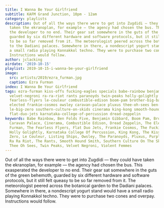 ```yaml
---
title: I Wanna Be Your Girlfriend
subtitle: KAFM Grand Junction, 10pm - 12am
category: playlists
description: Out of all the ways there were to get into Zugdidi — they could have
  taken the ekranoplan, for example — the agency had chosen the bus. This exasperated
  the developer to no end. Their gear sat somewhere in the guts of the green behemoth,
  guarded by six different hardware and software protocols, but it still felt queasy
  to be so far removed from it. The meteorologist peered across the botanical garden
  to the Dadiani palaces. Somewhere in there, a nondescript yogurt stand would have
  a small radio playing Konnakkol techno. They were to purchase two cones and overpay.
  Instructions would follow.
author: jclacking
airdate: '2019-10-15'
playlist: 2019-10-15-i-wanna-be-your-girlfriend
image:
  src: artists/2019/ezra_furman.jpg
  caption: Ezra Furman
index: I Wanna Be Your Girlfriend
tags: ezra-furman kiss-offs fucking-eagles specials babe-rainbow benjamin-gibbard
  velvet-negroni ra-ra-riot rants paranoyds twin-peaks holly-golightly violent-femmes
  fearless-flyers le-couleur combustible-edison boom-pam brother-big-bad purple-mountains
  elected frankie-cosmos owsley caravan-palace pluxus thee-oh-sees ben-folds-five
  le-big-zero southern-culture-on-skids cinerama king-kong smooth-hound-smith listing-ships
  flat-duo-jets karnataka-college-of-percussion dread-zeppelin
keywords: Babe Rainbow, Ben Folds Five, Benjamin Gibbard, Boom Pam, Brother Big Bad,
  Caravan Palace, Cinerama, Combustible Edison, Dread Zeppelin, The Elected, Ezra
  Furman, The Fearless Flyers, Flat Duo Jets, Frankie Cosmos, The Fucking Eagles,
  Holly Golightly, Karnataka College Of Percussion, King Kong, The Kiss Offs, Le Big
  Zero, Le Couleur, Listing Ships, Owsley, The Paranoyds, Pluxus, Purple Mountains,
  Ra Ra Riot, The Rants, Smooth Hound Smith, Southern Culture On The Skids, The Specials,
  Thee Oh Sees, Twin Peaks, Velvet Negroni, Violent Femmes
---
```

Out of all the ways there were to get into Zugdidi — they could have taken the ekranoplan, for example — the agency had chosen the bus. This exasperated the developer to no end. Their gear sat somewhere in the guts of the green behemoth, guarded by six different hardware and software protocols, but it still felt queasy to be so far removed from it. The meteorologist peered across the botanical garden to the Dadiani palaces. Somewhere in there, a nondescript yogurt stand would have a small radio playing Konnakkol techno. They were to purchase two cones and overpay. Instructions would follow.
